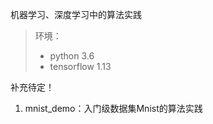 机器学习、深度学习中的算法实践

> 环境：
>
> - python 3.6
> - tensorflow 1.13

补充待定！

1. mnist_demo：入门级数据集Mnist的算法实践

